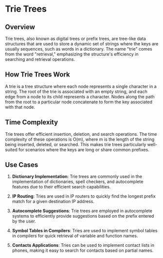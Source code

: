 # Trie Trees

## Overview

Trie trees, also known as digital trees or prefix trees, are tree-like data structures that are used to store a dynamic set of strings where the keys are usually sequences, such as words in a dictionary. The name "trie" comes from the word "retrieval," emphasizing the structure's efficiency in searching and retrieval operations.

## How Trie Trees Work

A trie is a tree structure where each node represents a single character in a string. The root of the trie is associated with an empty string, and each edge from a node to its child represents a character. Nodes along the path from the root to a particular node concatenate to form the key associated with that node.


## Time Complexity

Trie trees offer efficient insertion, deletion, and search operations. The time complexity of these operations is O(m), where m is the length of the string being inserted, deleted, or searched. This makes trie trees particularly well-suited for scenarios where the keys are long or share common prefixes.

## Use Cases

1. **Dictionary Implementation**: Trie trees are commonly used in the implementation of dictionaries, spell checkers, and autocomplete features due to their efficient search capabilities.

2. **IP Routing**: Tries are used in IP routers to quickly find the longest prefix match for a given destination IP address.

3. **Autocomplete Suggestions**: Trie trees are employed in autocomplete systems to efficiently provide suggestions based on the prefix entered by the user.

4. **Symbol Tables in Compilers**: Tries are used to implement symbol tables in compilers for quick retrieval of variable and function names.

5. **Contacts Applications**: Tries can be used to implement contact lists in phones, making it easy to search for contacts based on partial names.

